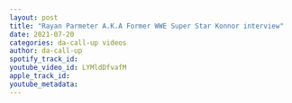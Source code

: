 ```yaml
---
layout: post
title: "Rayan Parmeter A.K.A Former WWE Super Star Konnor interview"
date: 2021-07-20
categories: da-call-up videos
author: da-call-up
spotify_track_id: 
youtube_video_id: LYMldDfvafM
apple_track_id: 
youtube_metadata: 
---
```

